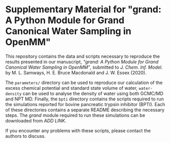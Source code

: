 # Supplementary Material for "grand: A Python Module for Grand Canonical Water Sampling in OpenMM"

This repository contains the data and scripts necessary to reproduce the 
results presented in our manuscript, _"grand: A Python Module for Grand Canonical
Water Sampling in OpenMM"_, submitted to _J. Chem. Inf. Model._
by M. L. Samways, H. E. Bruce Macdonald and J. W. Essex (2020).

The `parameters/` directory can be used to reproduce our calculation of the excess
chemical potential and standard state volume of water, `water-density` can be
used to analyse the density of water using both GCMC/MD and NPT MD.
Finally, the `bpti` directory contains the scripts required to run the simulations
reported for bovine pancreatic trypsin inhibitor (BPTI).
Each of these directories contains a separate README describing the necessary
steps.
The _grand_ module required to run these simulations can be downloaded from
_*ADD LINK*_.

If you encounter any problems with these scripts, please contact the authors to
discuss.

